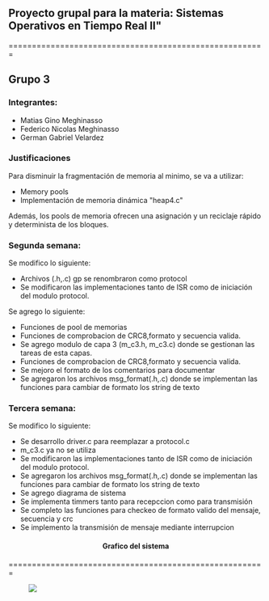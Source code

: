 <h2>
    Proyecto grupal para la materia: 
    Sistemas Operativos en Tiempo Real II"
</h2>
=======================================================

## Grupo 3

### Integrantes:
<ul>
 <li>Matias Gino Meghinasso</li>
 <li>Federico Nicolas Meghinasso</li>
 <li>German Gabriel Velardez</li>
</ul>




### Justificaciones

Para disminuir la fragmentación de memoria al minimo, se va a utilizar:

<ul>
 <li>Memory pools</li>
 <li>Implementación de memoria dinámica "heap4.c"</li>
</ul>

Además, los pools de memoria ofrecen una asignación y un reciclaje rápido y determinista de los bloques.


### Segunda semana:
Se modifico lo siguiente:
<ul>
 <li> Archivos (.h,.c) gp se renombraron como protocol</li>
 <li>Se modificaron las implementaciones tanto de ISR como de iniciación del modulo protocol.</li>
</ul>


Se agrego lo siguiente:
<ul>
 <li>Funciones de pool de memorias</li>
 <li>Funciones de comprobacion de CRC8,formato y secuencia valida.</li>
 <li>Se agrego modulo de capa 3 (m_c3.h, m_c3.c) donde se gestionan las tareas de esta capas.</li>
 <li>Funciones de comprobacion de CRC8,formato y secuencia valida.</li>
 <li>Se mejoro el formato de los comentarios para documentar</li>
 <li>Se agregaron los archivos msg_format(.h,.c) donde se implementan las funciones para cambiar de formato los string de texto</li>

</ul>




### Tercera semana:
Se modifico lo siguiente:
<ul>
 <li> Se desarrollo driver.c para reemplazar a protocol.c</li>
 <li> m_c3.c ya no se utiliza</li>

 <li>Se modificaron las implementaciones tanto de ISR como de iniciación del modulo protocol.</li>
 <li>Se agregaron los archivos msg_format(.h,.c) donde se implementan las funciones para cambiar de formato los string de texto</li>
 <li>Se agrego diagrama de sistema </li>
 <li>Se implementa timmers tanto para recepccion como para transmisión </li>
 <li>Se completo las funciones para checkeo de formato valido del mensaje, secuencia y crc</li>
 <li>Se implemento la transmisión de mensaje mediante interrupcion </li>


</ul>


     
 
<h4 style="text-align:center;">
    Grafico del sistema
</h4>
=======================================================
<figure style="float: center">
  <img src="https://user-images.githubusercontent.com/68166291/127549597-4ab497f7-ba4e-4abc-a742-df3bfea10ee6.png"  
     >
  
</figure>






